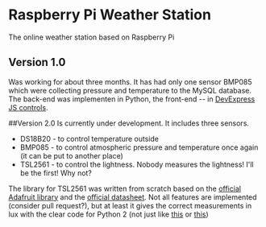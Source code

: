 # Raspberry Pi Weather Station
The online weather station based on Raspberry Pi

## Version 1.0
Was working for about three months. It has had only one sensor BMP085 which were collecting pressure and temperature to the MySQL database. 
The back-end was implementen in Python, the front-end -- in [DevExpress JS controls](http://js.devexpress.com/).

##Version 2.0
Is currently under development.
It includes three sensors.
* DS18B20 - to control temperature outside
* BMP085 - to control atmospheric pressure and temperature once again (it can be put to another place)
* TSL2561 - to control the lightness. Nobody measures the lightness! I'll be the first! Why not?

The library for TSL2561 was written from scratch based on the [official Adafruit library](https://github.com/adafruit/TSL2561-Arduino-Library) and the [official datasheet](http://www.adafruit.com/datasheets/TSL2561.pdf). Not all features are implemented (consider pull request?), but at least it gives the correct measurements in lux with the clear code for Python 2 (not just like [this](https://github.com/seanbechhofer/raspberrypi/blob/master/python/TSL2561.py) or [this](https://github.com/janheise/TSL2561))

